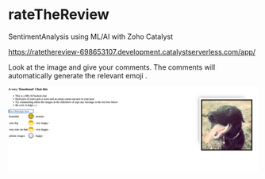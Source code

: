 # rateTheReview
SentimentAnalysis using ML/AI with Zoho Catalyst


https://ratethereview-698653107.development.catalystserverless.com/app/


Look at the image and give your comments. 
The comments will automatically generate the relevant emoji .


![alt text](https://github.com/shankar-tester901/rateTheReview/blob/main/rateTheReview.png)
